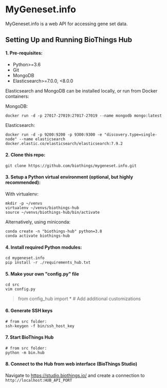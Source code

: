 # MyGeneset.info

MyGeneset.info is a web API for accessing gene set data.

## Setting Up and Running BioThings Hub

#### 1. Pre-requisites:

- Python>=3.6
- Git
- MongoDB
- Elasticsearch>=7.0.0, <8.0.0

Elasticsearch and MongoDB can be installed locally, or run from Docker containers:

MongoDB:

    docker run -d -p 27017-27019:27017-27019 --name mongodb mongo:latest

Elasticsearch:

    docker run -d -p 9200:9200 -p 9300:9300 -e "discovery.type=single-node" --name elasticsearch docker.elastic.co/elasticsearch/elasticsearch:7.9.2

#### 2. Clone this repo:


    git clone https://github.com/biothings/mygeneset.info.git


#### 3. Setup a Python virtual environment (optional, but highly recommended):

With virtualenv:

    mkdir -p ~/venvs
    virtualenv ~/venvs/biothings-hub
    source ~/venvs/biothings-hub/bin/activate


Alternatively, using miniconda:

    conda create -n "biothings-hub" python=3.8
    conda activate biothings-hub


#### 4. Install required Python modules:

    cd mygeneset.info
    pip install -r ./requirements_hub.txt


#### 5. Make your own "config.py" file


    cd src
    vim config.py

   >from config_hub import *
   >\# Add additional customizations

#### 6. Generate SSH keys

    # from src folder:
    ssh-keygen -f bin/ssh_host_key

#### 7. Start BioThings Hub

    # from src folder:
    python -m bin.hub

#### 8. Connect to the Hub from web interface (BioThings Studio)

Navigate to https://studio.biothings.io/ and create a connection to `http://localhost:HUB_API_PORT`
